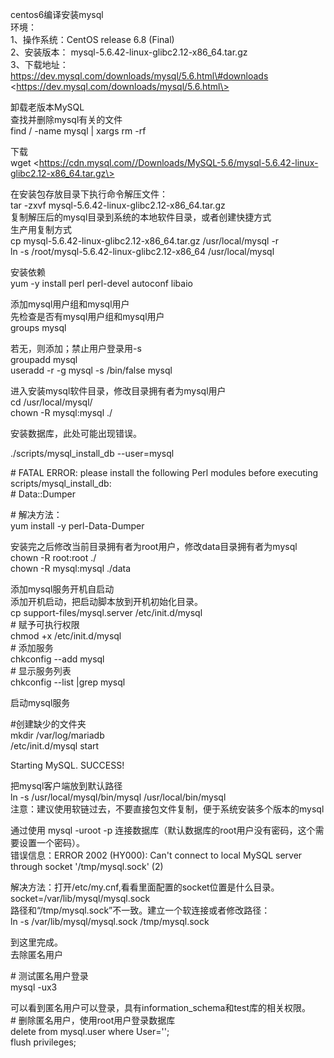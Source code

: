 centos6编译安装mysql  
环境：  
1、操作系统：CentOS release 6.8 (Final)  
2、安装版本： mysql-5.6.42-linux-glibc2.12-x86_64.tar.gz  
3、下载地址：https://dev.mysql.com/downloads/mysql/5.6.html\#downloads
\<https://dev.mysql.com/downloads/mysql/5.6.html\>  
  
卸载老版本MySQL  
查找并删除mysql有关的文件  
find / -name mysql \| xargs rm -rf  
  
下载  
wget
\<https://cdn.mysql.com//Downloads/MySQL-5.6/mysql-5.6.42-linux-glibc2.12-x86_64.tar.gz\>  
  
在安装包存放目录下执行命令解压文件：  
tar -zxvf mysql-5.6.42-linux-glibc2.12-x86_64.tar.gz  
复制解压后的mysql目录到系统的本地软件目录，或者创建快捷方式  
生产用复制方式  
cp mysql-5.6.42-linux-glibc2.12-x86_64.tar.gz /usr/local/mysql -r  
ln -s /root/mysql-5.6.42-linux-glibc2.12-x86_64 /usr/local/mysql  
  
安装依赖  
yum -y install perl perl-devel autoconf libaio  
  
添加mysql用户组和mysql用户  
先检查是否有mysql用户组和mysql用户  
groups mysql  
  
若无，则添加；禁止用户登录用-s  
groupadd mysql  
useradd -r -g mysql -s /bin/false mysql  
  
进入安装mysql软件目录，修改目录拥有者为mysql用户  
cd /usr/local/mysql/  
chown -R mysql:mysql ./  
  
安装数据库，此处可能出现错误。  
  
./scripts/mysql_install_db --user=mysql  
  
\# FATAL ERROR: please install the following Perl modules before executing
scripts/mysql_install_db:  
\# Data::Dumper  
  
\# 解决方法：  
yum install -y perl-Data-Dumper  
  
安装完之后修改当前目录拥有者为root用户，修改data目录拥有者为mysql  
chown -R root:root ./  
chown -R mysql:mysql ./data  
  
添加mysql服务开机自启动  
添加开机启动，把启动脚本放到开机初始化目录。  
cp support-files/mysql.server /etc/init.d/mysql  
\# 赋予可执行权限  
chmod +x /etc/init.d/mysql  
\# 添加服务  
chkconfig --add mysql  
\# 显示服务列表  
chkconfig --list \|grep mysql  
  
启动mysql服务  
  
\#创建缺少的文件夹  
mkdir /var/log/mariadb  
/etc/init.d/mysql start  
  
Starting MySQL. SUCCESS!  
  
把mysql客户端放到默认路径  
ln -s /usr/local/mysql/bin/mysql /usr/local/bin/mysql  
注意：建议使用软链过去，不要直接包文件复制，便于系统安装多个版本的mysql  
  
通过使用 mysql -uroot -p
连接数据库（默认数据库的root用户没有密码，这个需要设置一个密码）。  
错误信息：ERROR 2002 (HY000): Can't connect to local MySQL server through socket
'/tmp/mysql.sock' (2)  
  
解决方法：打开/etc/my.cnf,看看里面配置的socket位置是什么目录。  
socket=/var/lib/mysql/mysql.sock  
路径和“/tmp/mysql.sock”不一致。建立一个软连接或者修改路径：  
ln -s /var/lib/mysql/mysql.sock /tmp/mysql.sock  
  
到这里完成。  
去除匿名用户  
  
\# 测试匿名用户登录  
mysql -ux3  
  
可以看到匿名用户可以登录，具有information_schema和test库的相关权限。  
\# 删除匿名用户，使用root用户登录数据库  
delete from mysql.user where User='';  
flush privileges;
